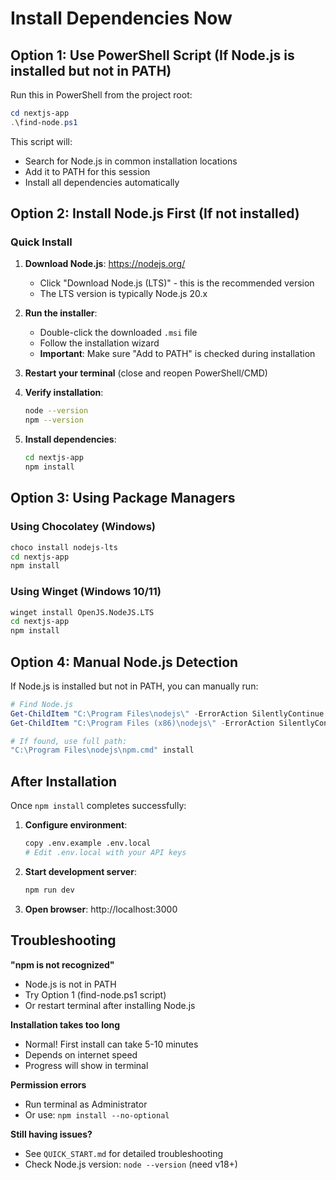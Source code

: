 # Install Dependencies Now

## Option 1: Use PowerShell Script (If Node.js is installed but not in PATH)

Run this in PowerShell from the project root:
```powershell
cd nextjs-app
.\find-node.ps1
```

This script will:
- Search for Node.js in common installation locations
- Add it to PATH for this session
- Install all dependencies automatically

## Option 2: Install Node.js First (If not installed)

### Quick Install
1. **Download Node.js**: https://nodejs.org/
   - Click "Download Node.js (LTS)" - this is the recommended version
   - The LTS version is typically Node.js 20.x

2. **Run the installer**:
   - Double-click the downloaded `.msi` file
   - Follow the installation wizard
   - **Important**: Make sure "Add to PATH" is checked during installation

3. **Restart your terminal** (close and reopen PowerShell/CMD)

4. **Verify installation**:
   ```bash
   node --version
   npm --version
   ```

5. **Install dependencies**:
   ```bash
   cd nextjs-app
   npm install
   ```

## Option 3: Using Package Managers

### Using Chocolatey (Windows)
```bash
choco install nodejs-lts
cd nextjs-app
npm install
```

### Using Winget (Windows 10/11)
```bash
winget install OpenJS.NodeJS.LTS
cd nextjs-app
npm install
```

## Option 4: Manual Node.js Detection

If Node.js is installed but not in PATH, you can manually run:

```powershell
# Find Node.js
Get-ChildItem "C:\Program Files\nodejs\" -ErrorAction SilentlyContinue
Get-ChildItem "C:\Program Files (x86)\nodejs\" -ErrorAction SilentlyContinue

# If found, use full path:
"C:\Program Files\nodejs\npm.cmd" install
```

## After Installation

Once `npm install` completes successfully:

1. **Configure environment**:
   ```bash
   copy .env.example .env.local
   # Edit .env.local with your API keys
   ```

2. **Start development server**:
   ```bash
   npm run dev
   ```

3. **Open browser**: http://localhost:3000

## Troubleshooting

**"npm is not recognized"**
- Node.js is not in PATH
- Try Option 1 (find-node.ps1 script)
- Or restart terminal after installing Node.js

**Installation takes too long**
- Normal! First install can take 5-10 minutes
- Depends on internet speed
- Progress will show in terminal

**Permission errors**
- Run terminal as Administrator
- Or use: `npm install --no-optional`

**Still having issues?**
- See `QUICK_START.md` for detailed troubleshooting
- Check Node.js version: `node --version` (need v18+)
